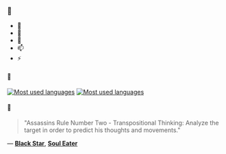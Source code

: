 ### 👋

- 🔭
- 🌱
- 💬
- 📫
- ⚡

#### 🧏

[![Most used languages](https://github-readme-stats-aynah.vercel.app/api/top-langs/?username=aynh&theme=solarized-dark&langs_count=6&layout=compact&hide_title=true)](https://github.com/anuraghazra/github-readme-stats#gh-dark-mode-only)
[![Most used languages](https://github-readme-stats-aynah.vercel.app/api/top-langs/?username=aynh&theme=solarized-light&langs_count=6&layout=compact&hide_title=true)](https://github.com/anuraghazra/github-readme-stats#gh-light-mode-only)

#### 💬

> "Assassins Rule Number Two - Transpositional Thinking: Analyze the target in order to predict his thoughts and movements."

&mdash; [**Black Star**](https://myanimelist.net/character.php?q=Black%20Star&cat=character), [**Soul Eater**](https://myanimelist.net/search/all?q=Soul%20Eater&cat=all)

